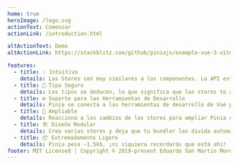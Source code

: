 ```yaml
---
home: true
heroImage: /logo.svg
actionText: Comenzar
actionLink: /introduction.html

altActionText: Demo
altActionLink: https://stackblitz.com/github/piniajs/example-vue-3-vite

features:
  - title: 💡 Intuitivo
    details: Las Stores son muy similares a los componentes. La API está diseñada para que puedas escribir stores bien organizadas.
  - title: 🔑 Tipa Seguro
    details: Los tipos se deducen, lo que significa que las stores te ayudan con auto-completado ¡incluso en JavaScript!
  - title: ⚙️ Soporte para las Herramientas de Desarrollo
    details: Pinia se conecta a las herramientas de desarrollo de Vue para ofrecerte una experiencia de desarrollo mejorada tanto en Vue 2 como en Vue 3.
  - title: 🔌 Ampliable
    details: Reacciona a los cambios de las stores para ampliar Pinia con transacciones, sincronización de almacenamiento local, etc.
  - title: 🏗 Diseño Modular
    details: Crea varias stores y deja que tu bundler las divida automáticamente.
  - title: 📦 Extremadamente Ligero
    details: Pinia pesa ~1.5kb, ¡ni siquiera recordarás que está ahí!
footer: MIT Licensed | Copyright © 2019-present Eduardo San Martin Morote
---
```


<ClientOnly>
  <ThemeToggle/>
  <!-- <TestStore/> -->
</ClientOnly>

<HomeSponsors />

<script setup>
import HomeSponsors from './.vitepress/components/HomeSponsors.vue'
import ThemeToggle from './.vitepress/components/ThemeToggle.vue'
// import TestStore from './.vitepress/components/TestStore.vue'
</script>
